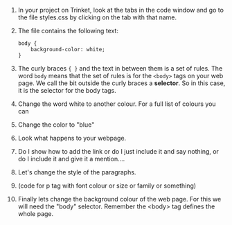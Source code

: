 1. In your project on Trinket, look at the tabs in the code window and go to the file styles.css by clicking on the tab with that name.
2. The file contains the following text:
   ```
   body {
       background-color: white;
   }
   ```
3. The curly braces `{ }` and the text in between them is a set of rules. The word `body` means that the set of rules is for the `<body>` tags on your web page. We call the bit outside the curly braces a **selector**. So in this case, it is the selector for the body tags.

4. Change the word white to another colour. For a full list of colours you can  

5. Change the color to "blue"

6. Look what happens to your webpage.
7. Do I show how to add the link or do I just include it and say nothing, or do I include it and give it a mention....

8. Let's change the style of the paragraphs.

9. \(code for p tag with font colour or size or family or something\)

10. Finally lets change the background colour of the web page. For this we will need the "body" selector. Remember the &lt;body&gt; tag defines the whole page.



